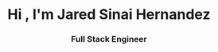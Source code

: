 <h1 align="center">Hi , I'm Jared Sinai Hernandez</h1>
<h3 align="center">Full Stack Engineer</h3>



